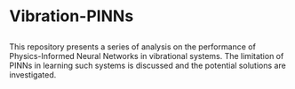 # Vibration-PINNs

## 
This repository presents a series of analysis on the performance of Physics-Informed Neural Networks in vibrational systems. The limitation of PINNs in learning such systems is discussed and the potential solutions are investigated.
